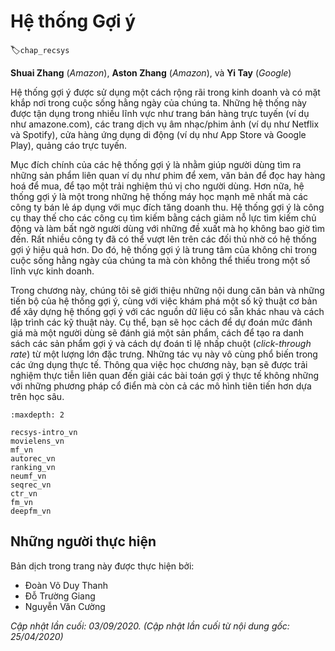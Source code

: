 <!--
# Recommender Systems
-->

# Hệ thống Gợi ý
:label:`chap_recsys`


**Shuai Zhang** (*Amazon*), **Aston Zhang** (*Amazon*), và **Yi Tay** (*Google*)

<!--
Recommender systems are widely employed in industry and are ubiquitous in our daily lives. 
These systems are utilized in a number of areas such as online shopping sites (e.g., amazon.com), 
music/movie services site (e.g., Netflix and Spotify), mobile application stores (e.g., IOS app store and google play), 
online advertising, just to name a few.
-->

Hệ thống gợi ý được sử dụng một cách rộng rãi trong kinh doanh và có mặt khắp nơi trong cuộc sống hằng ngày của chúng ta.
Những hệ thống này được tận dụng trong nhiều lĩnh vực như trang bán hàng trực tuyến (ví dụ như amazone.com), các trang dịch vụ âm nhạc/phim ảnh (ví dụ như Netflix và Spotify), cửa hàng ứng dụng di động (ví dụ như App Store và Google Play), quảng cáo trực tuyến.


<!--
The major goal of recommender systems is to help users discover relevant items such as movies to watch, 
text to read or products to buy, so as to create a delightful user experience. 
Moreover, recommender systems are among the most powerful machine learning systems that online retailers implement in order to drive incremental revenue. 
Recommender systems are replacements of search engines by reducing the efforts in proactive searches and surprising users with offers they never searched for. 
Many companies managed to position themselves ahead of their competitors with the help of more effective recommender systems. 
As such, recommender systems are central to not only our everyday lives but also highly indispensable in some industries.
-->

Mục đích chính của các hệ thống gợi ý là nhằm giúp người dùng tìm ra những sản phẩm liên quan ví dụ như phim để xem,
văn bản để đọc hay hàng hoá để mua, để tạo một trải nghiệm thú vị cho người dùng.
Hơn nữa, hệ thống gợi ý là một trong những hệ thống máy học mạnh mẽ nhất mà các công ty bán lẻ áp dụng với mục đích tăng doanh thu.
Hệ thống gợi ý là công cụ thay thế cho các công cụ tìm kiếm bằng cách giảm nỗ lực tìm kiếm chủ động và làm bất ngờ người dùng với những đề xuất mà họ không bao giờ tìm đến.
Rất nhiều công ty đã có thể vượt lên trên các đối thủ nhờ có hệ thống gợi ý hiệu quả hơn.
Do đó, hệ thống gợi ý là trung tâm của không chỉ trong cuộc sống hằng ngày của chúng ta mà còn không thể thiếu trong một số lĩnh vực kinh doanh.


<!--
In this chapter, we will cover the fundamentals and advancements of recommender systems, 
along with exploring some common fundamental techniques for building recommender systems with different data sources available and their implementations. 
Specifically, you will learn how to predict the rating a user might give to a prospective item, 
how to generate a recommendation list of items and how to predict the click-through rate from abundant features. 
These tasks are commonplace in real-world applications. 
By studying this chapter, you will get hands-on experience pertaining to solving real world 
recommendation problems with not only classical methods but the more advanced deep learning based models as well.
-->

Trong chương này, chúng tôi sẽ giới thiệu những nội dung căn bản và những tiến bộ của hệ thống gợi ý,
cùng với việc khám phá một số kỹ thuật cơ bản để xây dựng hệ thống gợi ý với các nguồn dữ liệu có sẵn khác nhau và cách lập trình các kỹ thuật này.
Cụ thể, bạn sẽ học cách để dự đoán mức đánh giá mà một người dùng sẽ đánh giá một sản phẩm,
cách để tạo ra danh sách các sản phẩm gợi ý và cách dự đoán tỉ lệ nhấp chuột (*click-through rate*) từ một lượng lớn đặc trưng.
Những tác vụ này vô cùng phổ biến trong các ứng dụng thực tế.
Thông qua việc học chương này, bạn sẽ được trải nghiệm thực tiễn liên quan đến giải các bài toán gợi ý thực tế
không những với những phương pháp cổ điển mà còn cả các mô hình tiên tiến hơn dựa trên học sâu.


```toc
:maxdepth: 2

recsys-intro_vn
movielens_vn
mf_vn
autorec_vn
ranking_vn
neumf_vn
seqrec_vn
ctr_vn
fm_vn
deepfm_vn
```

## Những người thực hiện
Bản dịch trong trang này được thực hiện bởi:

* Đoàn Võ Duy Thanh
* Đỗ Trường Giang
* Nguyễn Văn Cường

*Cập nhật lần cuối: 03/09/2020. (Cập nhật lần cuối từ nội dung gốc: 25/04/2020)*
